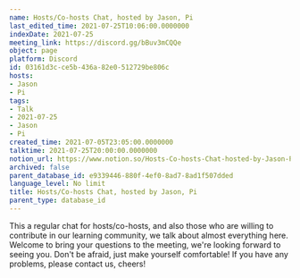 ```yaml
---
name: Hosts/Co-hosts Chat, hosted by Jason, Pi
last_edited_time: 2021-07-25T10:06:00.0000000
indexDate: 2021-07-25
meeting_link: https://discord.gg/bBuv3mCQQe
object: page
platform: Discord
id: 03161d3c-ce5b-436a-82e0-512729be806c
hosts:
- Jason
- Pi
tags:
- Talk
- 2021-07-25
- Jason
- Pi
created_time: 2021-07-05T23:05:00.0000000
talktime: 2021-07-25T20:00:00.0000000
notion_url: https://www.notion.so/Hosts-Co-hosts-Chat-hosted-by-Jason-Pi-03161d3cce5b436a82e0512729be806c
archived: false
parent_database_id: e9339446-880f-4ef0-8ad7-8ad1f507dded
language_level: No limit
title: Hosts/Co-hosts Chat, hosted by Jason, Pi
parent_type: database_id
---
```







This a regular chat for hosts/co-hosts, and also those who are willing to contribute in our learning community, we talk about almost everything here. Welcome to bring your questions to the meeting, we're looking forward to seeing you. Don't be afraid, just make yourself comfortable!
If you have any problems, please contact us, cheers!




